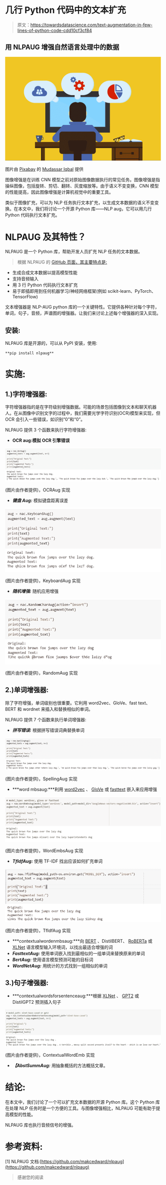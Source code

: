 # 几行 Python 代码中的文本扩充

> 原文：<https://towardsdatascience.com/text-augmentation-in-few-lines-of-python-code-cdd10cf3cf84>

## 用 NLPAUG 增强自然语言处理中的数据

![](img/8277051aa94b6951dc97acb26a09f1a6.png)

图片由 [Pixabay](https://pixabay.com/?utm_source=link-attribution&amp;utm_medium=referral&amp;utm_campaign=image&amp;utm_content=3461405) 的 [Mudassar Iqbal](https://pixabay.com/users/kreatikar-8562930/?utm_source=link-attribution&amp;utm_medium=referral&amp;utm_campaign=image&amp;utm_content=3461405) 提供

图像增强是在训练 CNN 模型之前对原始图像数据执行的常见任务。图像增强是指操纵图像，包括旋转、剪切、翻转、灰度缩放等。由于语义不变变换，CNN 模型的性能提高，因此图像增强是计算机视觉中的重要工具。

类似于图像扩充，可以为 NLP 任务执行文本扩充，以生成文本数据的语义不变变换。在本文中，我们将讨论一个开源 Python 库——NLP aug，它可以用几行 Python 代码执行文本扩充。

# NLPAUG 及其特性？

NLPAUG 是一个 Python 库，帮助开发人员扩充 NLP 任务的文本数据。

> 根据 NLPAUG 的 [GitHub 页面，其主要特点是:](https://github.com/makcedward/nlpaug)

*   生成合成文本数据以提高模型性能
*   支持音频输入
*   用 3 行 Python 代码执行文本扩充
*   易于即插即用到任何机器学习/神经网络框架(例如 scikit-learn、PyTorch、TensorFlow)

文本增强器是 NLP-AUG python 库的一个关键特性。它提供各种针对每个字符，单词，句子，音频，声谱图的增强器。让我们来讨论上述每个增强器的深入实现。

## 安装:

NLPAUG 库是开源的，可以从 PyPI 安装，使用:

```
**pip install nlpaug**
```

# 实施:

## 1.)字符增强器:

字符增强器指的是在字符级别增强数据。可能的场景包括图像到文本和聊天机器人。在从图像中识别文字的过程中，我们需要光学字符识别(OCR)模型来实现，但 OCR 会引入一些错误，如识别“0”和“0”。

NLPAUG 提供 3 个函数来执行字符增强器:

*   **OCR aug:模拟 OCR 引擎错误**

![](img/8c508ab0c3e5ec95cc385749eea0181a.png)

(图片由作者提供)，OCRAug 实现

*   ***键盘 Aug:*** 模拟键盘距离误差

![](img/52392fe04f635d75d578a8edd9e51364.png)

(图片由作者提供)，KeyboardAug 实现

*   ***随机增强:*** 随机应用增强

![](img/af4c2b3963fd42162242636b749f2a76.png)

(图片由作者提供)，RandomAug 实现

## 2.)单词增强器:

除了字符增强，单词级别也很重要。它利用 word2vec、GloVe、fast text、BERT 和 wordnet 来插入和替换相似的单词。

NLPAUG 提供 7 个函数来执行单词增强器:

*   ***拼写错误:*** 根据拼写错误词典替换单词

![](img/19768502170a56b27d2e460e07ea72ef.png)

(图片由作者提供)，SpellingAug 实现

*   ***word mbsaug:***利用 [word2vec](/3-silver-bullets-of-word-embedding-in-nlp-10fa8f50cc5a) 、 [GloVe](/3-silver-bullets-of-word-embedding-in-nlp-10fa8f50cc5a) 或 [fasttext](/3-silver-bullets-of-word-embedding-in-nlp-10fa8f50cc5a) 嵌入来应用增强

![](img/03b67bdd4398ef3881521f7a8f3588cf.png)

(图片由作者提供)，WordEmbsAug 实现

*   ***TfIdfAug:*** 使用 TF-IDF 找出应该如何扩充单词

![](img/206ac8102a5a4091c662c827a5679c61.png)

(图片由作者提供)，TfIdfAug 实现

*   ***contextualwordenmbsaug:***向 [BERT](/how-bert-leverage-attention-mechanism-and-transformer-to-learn-word-contextual-relations-5bbee1b6dbdb) 、DistilBERT、 [RoBERTa](https://medium.com/towards-artificial-intelligence/a-robustly-optimized-bert-pretraining-approach-f6b6e537e6a6) 或 [XLNet](https://medium.com/dataseries/why-does-xlnet-outperform-bert-da98a8503d5b) 语言模型输入环境词，以找出最适合增强的词
*   ***FasttextAug:*** 使用单词嵌入找到最相似的一组单词来替换原来的单词
*   ***BertAug:*** 使用语言模型预测可能的目标词
*   ***WordNetAug:*** 用统计的方式找到一组相似的单词

## 3.)句子增强器:

*   ***contextualwordsforsentenceaug:***根据 [XLNet](https://medium.com/dataseries/why-does-xlnet-outperform-bert-da98a8503d5b) 、 [GPT2](/too-powerful-nlp-model-generative-pre-training-2-4cc6afb6655) 或 DistilGPT2 预测插入句子

![](img/cf0120d7f406e68c0b0cdc7e084d8040.png)

(图片由作者提供)，ContextualWordEmb 实现

*   ***【AbstSummAug:***
    用抽象概括的方法概括文章。

# 结论:

在本文中，我们讨论了一个可以扩充文本数据的开源 Python 库。这个 Python 库在处理 NLP 任务时是一个方便的工具。与图像增强相比，NLPAUG 可能有助于提高模型的性能。

NLPAUG 库也执行音频信号的增强。

# 参考资料:

[1] NLPAUG 文档:[https://github.com/makcedward/nlpaug](https://github.com/makcedward/nlpaug)

> 感谢您的阅读